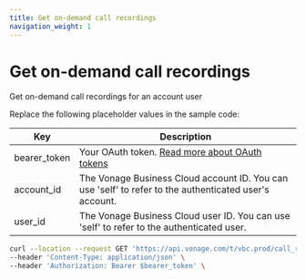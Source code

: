 ```yaml
---
title: Get on-demand call recordings
navigation_weight: 1
---
```


# Get on-demand call recordings
Get on-demand call recordings for an account user

Replace the following placeholder values in the sample code:

| Key        | Description                                                                                            |
|------------|--------------------------------------------------------------------------------------------------------|
| bearer_token | Your OAuth token. [Read more about OAuth tokens](https://developer.nexmo.com/vonage-business-cloud/vbc-apis/getting-started/authentication) |
| account_id | The Vonage Business Cloud account ID. You can use 'self' to refer to the authenticated user's account. |
| user_id | The Vonage Business Cloud user ID. You can use 'self' to refer to the authenticated user. |


``` bash
curl --location --request GET 'https://api.vonage.com/t/vbc.prod/call_recording/api/accounts/$account_id/users/$user_id/call_recordings' \
--header 'Content-Type: application/json' \
--header 'Authorization: Bearer $bearer_token' \
```
